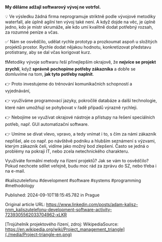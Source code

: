 **My děláme adžajl softwarový vývoj ne votrfol.**


💡 Ve výsledku žádná firma neprogramuje striktně podle vývojové metodiky waterfall, ale úplně agilní ten vývoj také není. A když dojde na věc, je úplně jedno, kdo je mistr skrumáže, ale kdo umí kvalitně dodat potřebný rozsah, za rozumné peníze a včas.


✅ Nám se osvědčilo, udělat rychle prototyp a prozkoumat aspoň u složitých projektů prostor. Rychle dodat nějakou hodnotu, konkretizovat představu protistrany, aby se dal včas korigovat kurz.


❗Metodiky vývoje softwaru řeší přinejlepším okrajově, že **nejvíce se projekt zrychlí**, když **správně pochopíme potřeby zákazníka** a dobře se domluvíme na tom, **jak tyto potřeby naplnit**.


👉 Proto investujeme do trénování komunikačních schopností a vyjednávání,

👉 využíváme programovací jazyky, pokročilé databáze a další technologie, které nám umožňují se pohybovat v řadě případů výrazně rychleji.

👉 Nebojíme se využívat okrajové nástroje a přístupy na řešení speciálních potřeb, např. GUI automatizační software.

👉 Umíme se dívat vlevo, vpravo, a tedy vnímat i to, s čím za námi zákazník nepřišel, ale co např. po návštěvě podniku a hlubším seznámení s výzvami, kterým zákazník čelí, vidíme jako možný bod zlepšení. Často se jedná o problémy na pokraji IT, nebo zcela netechnického charakteru.


Využíváte formální metody na řízení projektů? Jak se vám to osvědčilo? Pokud nechcete sdílet veřejně, budu moc rád za zprávu do SZ, nebo třeba i na e-mail.


#kaliszutelefonu #development #software #systems #programming #methodology


Published: 2024-09-10T18:15:45.782 in Prague

Original article URL: https://www.linkedin.com/posts/adam-kalisz-nnm_kaliszutelefonu-development-software-activity-7239305562033704962-xLKR

[Trojúhelník projektového řízení, zdroj: WikipediaSource: https://en.wikipedia.org/wiki/Project_management_triangle](./media/Project-triangle-en.png)
